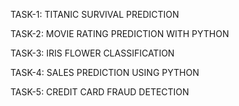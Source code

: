 TASK-1: TITANIC SURVIVAL PREDICTION

TASK-2: MOVIE RATING PREDICTION WITH PYTHON

TASK-3: IRIS FLOWER CLASSIFICATION

TASK-4: SALES PREDICTION USING PYTHON

TASK-5: CREDIT CARD FRAUD DETECTION
